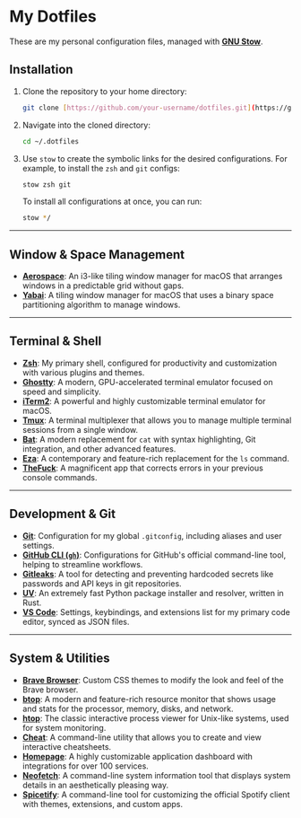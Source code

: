 # My Dotfiles

These are my personal configuration files, managed with **[GNU Stow](https://www.gnu.org/software/stow/)**.



## Installation

1.  Clone the repository to your home directory:
    ```bash
    git clone [https://github.com/your-username/dotfiles.git](https://github.com/your-username/dotfiles.git) ~/.dotfiles
    ```
2.  Navigate into the cloned directory:
    ```bash
    cd ~/.dotfiles
    ```
3.  Use `stow` to create the symbolic links for the desired configurations. For example, to install the `zsh` and `git` configs:
    ```bash
    stow zsh git
    ```
    To install all configurations at once, you can run:
    ```bash
    stow */
    ```

***

## Window & Space Management

* **[Aerospace](https://github.com/nikitabobko/AeroSpace)**: An i3-like tiling window manager for macOS that arranges windows in a predictable grid without gaps.
* **[Yabai](https://github.com/koekeishiya/yabai)**: A tiling window manager for macOS that uses a binary space partitioning algorithm to manage windows.

***

## Terminal & Shell

* **[Zsh](https://www.zsh.org/)**: My primary shell, configured for productivity and customization with various plugins and themes.
* **[Ghostty](https://github.com/ghostty-org/ghostty)**: A modern, GPU-accelerated terminal emulator focused on speed and simplicity.
* **[iTerm2](https://iterm2.com/)**: A powerful and highly customizable terminal emulator for macOS.
* **[Tmux](https://github.com/tmux/tmux/wiki)**: A terminal multiplexer that allows you to manage multiple terminal sessions from a single window.
* **[Bat](https://github.com/sharkdp/bat)**: A modern replacement for `cat` with syntax highlighting, Git integration, and other advanced features.
* **[Eza](https://github.com/eza-community/eza)**: A contemporary and feature-rich replacement for the `ls` command.
* **[TheFuck](https://github.com/nvbn/thefuck)**: A magnificent app that corrects errors in your previous console commands.

***

## Development & Git

* **[Git](https://git-scm.com/)**: Configuration for my global `.gitconfig`, including aliases and user settings.
* **[GitHub CLI (`gh`)](https://cli.github.com/)**: Configurations for GitHub's official command-line tool, helping to streamline workflows.
* **[Gitleaks](https://github.com/gitleaks/gitleaks)**: A tool for detecting and preventing hardcoded secrets like passwords and API keys in git repositories.
* **[UV](https://github.com/astral-sh/uv)**: An extremely fast Python package installer and resolver, written in Rust.
* **[VS Code](https://code.visualstudio.com/)**: Settings, keybindings, and extensions list for my primary code editor, synced as JSON files.

***

## System & Utilities

* **[Brave Browser](https://brave.com/)**: Custom CSS themes to modify the look and feel of the Brave browser.
* **[btop](https://github.com/aristocratos/btop)**: A modern and feature-rich resource monitor that shows usage and stats for the processor, memory, disks, and network.
* **[htop](https://htop.dev/)**: The classic interactive process viewer for Unix-like systems, used for system monitoring.
* **[Cheat](https://github.com/cheat/cheat)**: A command-line utility that allows you to create and view interactive cheatsheets.
* **[Homepage](https://gethomepage.dev/)**: A highly customizable application dashboard with integrations for over 100 services.
* **[Neofetch](https://github.com/dylanaraps/neofetch)**: A command-line system information tool that displays system details in an aesthetically pleasing way.
* **[Spicetify](https://spicetify.app/)**: A command-line tool for customizing the official Spotify client with themes, extensions, and custom apps.
